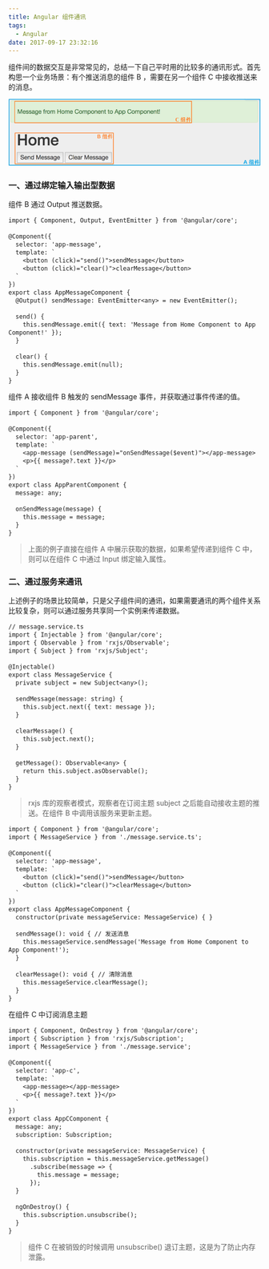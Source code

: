 ```yaml
---
title: Angular 组件通讯
tags:
  - Angular
date: 2017-09-17 23:32:16
---
```



组件间的数据交互是非常常见的，总结一下自己平时用的比较多的通讯形式。首先构思一个业务场景：有个推送消息的组件 B ，需要在另一个组件 C 中接收推送来的消息。

![业务场景](/img/component_communication_20170917.png)

<!-- more -->

### 一、通过绑定输入输出型数据

组件 B 通过 Output 推送数据。

```
import { Component, Output, EventEmitter } from '@angular/core';

@Component({
  selector: 'app-message',
  template: `
    <button (click)="send()">sendMessage</button>
    <button (click)="clear()">clearMessage</button>
  `
})
export class AppMessageComponent {
  @Output() sendMessage: EventEmitter<any> = new EventEmitter();

  send() {
    this.sendMessage.emit({ text: 'Message from Home Component to App Component!' });
  }

  clear() {
    this.sendMessage.emit(null);
  }
}
```

组件 A 接收组件 B 触发的 sendMessage 事件，并获取通过事件传递的值。

```
import { Component } from '@angular/core';

@Component({
  selector: 'app-parent',
  template: `
    <app-message (sendMessage)="onSendMessage($event)"></app-message>
    <p>{{ message?.text }}</p>
  `
})
export class AppParentComponent {
  message: any;
  
  onSendMessage(message) {
    this.message = message;
  }
}
```

> 上面的例子直接在组件 A 中展示获取的数据，如果希望传递到组件 C 中，则可以在组件 C 中通过 Input 绑定输入属性。

### 二、通过服务来通讯

上述例子的场景比较简单，只是父子组件间的通讯，如果需要通讯的两个组件关系比较复杂，则可以通过服务共享同一个实例来传递数据。

```
// message.service.ts
import { Injectable } from '@angular/core';
import { Observable } from 'rxjs/Observable';
import { Subject } from 'rxjs/Subject';

@Injectable()
export class MessageService {
  private subject = new Subject<any>();

  sendMessage(message: string) {
    this.subject.next({ text: message });
  }

  clearMessage() {
    this.subject.next();
  }

  getMessage(): Observable<any> {
    return this.subject.asObservable();
  }
}
```

> rxjs 库的观察者模式，观察者在订阅主题 subject 之后能自动接收主题的推送。在组件 B 中调用该服务来更新主题。

```
import { Component } from '@angular/core';
import { MessageService } from './message.service.ts';

@Component({
  selector: 'app-message',
  template: `
    <button (click)="send()">sendMessage</button>
    <button (click)="clear()">clearMessage</button>
  `
})
export class AppMessageComponent {
  constructor(private messageService: MessageService) { }

  sendMessage(): void { // 发送消息
    this.messageService.sendMessage('Message from Home Component to App Component!');
  }

  clearMessage(): void { // 清除消息
    this.messageService.clearMessage();
  }
}
```

在组件 C 中订阅消息主题

```
import { Component, OnDestroy } from '@angular/core';
import { Subscription } from 'rxjs/Subscription';
import { MessageService } from './message.service';

@Component({
  selector: 'app-c',
  template: `
    <app-message></app-message>
    <p>{{ message?.text }}</p>
  `
})
export class AppCComponent {
  message: any;
  subscription: Subscription;

  constructor(private messageService: MessageService) {
    this.subscription = this.messageService.getMessage()
      .subscribe(message => {
        this.message = message;
      });
  }

  ngOnDestroy() {
    this.subscription.unsubscribe();
  }
}
```
> 组件 C 在被销毁的时候调用 unsubscribe() 退订主题，这是为了防止内存泄露。
